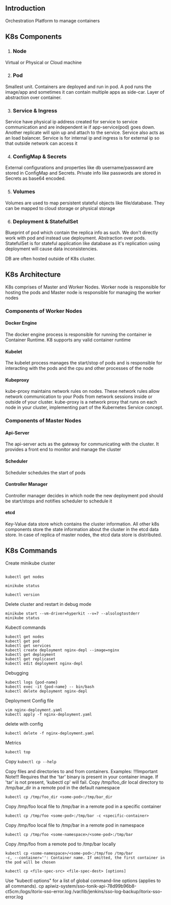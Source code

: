 ## Introduction

Orchestration Platform to manage containers

## K8s Components

 1. ### Node
Virtual or Physical or Cloud machine

 2. ### Pod
Smallest unit. Containers are deployed and run in pod. A pod runs the image/app and sometimes it can contain multiple apps as side-car. Layer of abstraction over container.

 3. ### Service & Ingress
Service have physical ip address created for service to service communication and are independent ie if app-service(pod) goes down. Another replicate will spin up and attach to the service.
Service also acts as an load balancer. Service is for internal ip and ingress is for external ip so that outside network can access it

 4. ### ConfigMap & Secrets
External configurations and properties like db username/password are stored in ConfigMap and Secrets. Private info like passwords are stored in Secrets as base64 encoded.

5. ### Volumes

Volumes are used to map persistent stateful objects like file/database. They can be mapped to cloud storage or physical storage

6. ### Deployment & StatefulSet

Blueprint of pod which contain the replica info as such. We don't directly work with pod and instead use deployment. Abstraction over pods.
StatefulSet is for stateful application like database as it's replication using deployment will cause data inconsistencies.

DB are often hosted outside of K8s cluster.

## K8s Architecture

K8s comprises of Master and Worker Nodes. Worker node is responsible for hosting the pods and Master node is responsible for managing the worker nodes

### Components of Worker Nodes

#### Docker Engine
The docker engine process is responsible for running the container ie Container Runtime. K8 supports any valid container runtime

#### Kubelet
The kubelet process manages the start/stop of pods and is responsible for interacting with the pods and the cpu and other processes of the node

#### Kubeproxy
kube-proxy maintains network rules on nodes. These network rules allow network communication to your Pods from network sessions inside or outside of your cluster.
kube-proxy is a network proxy that runs on each node in your cluster, implementing part of the Kubernetes Service concept.

### Components of Master Nodes

#### Api-Server
The api-server acts as the gateway for communicating with the cluster. It provides a front end to monitor and manage the cluster

#### Scheduler
Scheduler schedules the start of pods

#### Controller Manager
Controller manager decides in which node the new deployment pod should be start/stops and notifies scheduler to schedule it

#### etcd
Key-Value data store which contains the cluster information. All other k8s components store the state information about the cluster in the etcd data store. In case of replica of master nodes, the etcd data store is distributed.

## K8s Commands

Create minikube cluster

```minikube start

kubectl get nodes

minikube status

kubectl version

```
Delete cluster and restart in debug mode
```minikube delete
minikube start --vm-driver=hyperkit --v=7 --alsologtostderr
minikube status
```

Kubectl commands
```
kubectl get nodes
kubectl get pod
kubectl get services
kubectl create deployment nginx-depl --image=nginx
kubectl get deployment
kubectl get replicaset
kubectl edit deployment nginx-depl
```
Debugging
```
kubectl logs {pod-name}
kubectl exec -it {pod-name} -- bin/bash
kubectl delete deployment nginx-depl
```

Deployment Config file
```
vim nginx-deployment.yaml
kubectl apply -f nginx-deployment.yaml
```
delete with config
```
kubectl delete -f nginx-deployment.yaml
```
Metrics
```
kubectl top
```
Copy
```kubectl cp --help```

Copy files and directories to and from containers.
Examples:
!!!Important Note!!!
Requires that the 'tar' binary is present in your container image. If 'tar' is not present, 'kubectl cp' will fail.
Copy /tmp/foo_dir local directory to /tmp/bar_dir in a remote pod in the default namespace
```
kubectl cp /tmp/foo_dir <some-pod>:/tmp/bar_dir
```
Copy /tmp/foo local file to /tmp/bar in a remote pod in a specific container
```
kubectl cp /tmp/foo <some-pod>:/tmp/bar -c <specific-container>
```
Copy /tmp/foo local file to /tmp/bar in a remote pod in namespace <some-namespace>
```
kubectl cp /tmp/foo <some-namespace>/<some-pod>:/tmp/bar
```
Copy /tmp/foo from a remote pod to /tmp/bar locally
```
kubectl cp <some-namespace>/<some-pod>:/tmp/foo /tmp/bar
-c, --container='': Container name. If omitted, the first container in the pod will be chosen
```
```Usage:
kubectl cp <file-spec-src> <file-spec-dest> [options]
```
Use "kubectl options" for a list of global command-line options (applies to all commands).
cp apiwiz-system/sso-tonik-api-78d99b96b8-ct5cm:/logs/itorix-sso-error.log /var/lib/jenkins/sso-log-backup/itorix-sso-error.log